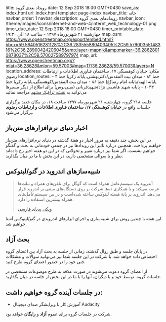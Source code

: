 title: رویداد بعدی گروه
date: 12 Sep 2018 18:00 GMT+0430
save_as: index.html
url: index.html
template: page-index
navbar_title: خانه
navbar_order: 1
navbar_description: رویدادهای بعدی گروه
navbar_icon: /theme/images/icons/internet-and-web-4/internt_web_technology-01.png
timer_due_date: 12 Sep 2018 18:00 GMT+0430
timer_printable_date: چهارشنبه ۲۱ شهریورماه ۱۳۹۷ - ساعت ۱۸ الی ۱۹:۳۰
map_osm: https://www.openstreetmap.org/export/embed.html?bbox=59.5640516281128%2C36.283555880403405%2C59.57600355148316%2C36.28900424206045&amp;layer=mapnik&amp;marker=36.28628010878037%2C59.570027589797974
map_url: https://www.openstreetmap.org/?mlat=36.28628&mlon=59.57003#map=17/36.28628/59.57003&layers=N
location_address: مکان: خیابان کوهسنگی ۱۷، ساختمان فناوری اطلاعات و ارتباطات رضوی
location_routes:  خط ۸۲ - میدان بیت المقدس/دکتربهشتی،پایانه زکریا
    خط ۴ - پایانه الهیه/پایانه امام رضا(ع)
    خط ۸۶ - میدان بیت المقدس/کوهسنگی،پایانه زکریا
    خط ۱۰۴۳ - پایانه شهید هاشمی نژاد/شهیدقربانی (مینی‌بوس)
    برای اطلاع از دیگر مسیرها می‌توانید به <a href="http://map.mashadtraffic.ir">نقشه ترافیک مشهد</a> مراجعه نمائید

جلسه ۲۱۸ گروه، چهارشنبه ۲۱ شهریورماه ۱۳۹۷ ساعت ۱۸، در مکان جدید برگزاری جلسات
واقع در **خیابان کوهسنگی ۱۷، ساختمان فناوری اطلاعات و ارتباطات رضوی** برگزار
می‌شود.

## اخبار دنیای نرم‌افزارهای متن‌باز
در این بخش، چند دقیقه به مرور اخبار دو هفتهٔ گذشته در دنیای نرم‌افزارهای
متن‌باز خواهیم پرداخت. همچنین درباره تاثیر این رویدادها نیز در
جمعی خودمانی به بحث و گفتگو خواهیم نشست. اگر شما نیز درباره تغییر و تحولاتی
که در این دو هفته اخیر رخ داده‌اند نظر و یا سوالی مشخصی دارید، در این بخش
با ما در میان بگذارید.

## شبیه‌سازهای اندروید در گنو/لینوکس

> اَندروید یک سیستم‌عامل همراه است که گوگل برای تلفن‌های همراه و تبلت‌ها عرضه می‌کند
> و با همکاری ده‌ها شرکت بر روی دستگاه‌های مبتنی بر اندروید قرار می‌دهد. اندروید
> بر پایهٔ هسته لینوکس ساخته شده‌است و در بین سیستم‌عامل‌های همراه بیشترین استفاده را دارد.
>
> [ویکی پدیای فارسی][2]

این هفته با چندین روش برای شبیه‌سازی و اجرای ابزارهای اندرویدی در گنو/لینوکس آشنا 
خواهیم شد.

## بحث آزاد
در پایان جلسه و طبق روال گذشته، زمانی از جلسه به بحث آزاد بین اعضای گروه
اختصاص داده خواهد شد. با شرکت در این جلسه شما نیز می‌توانید سوالات و مشکلات
فنی خود را در حضور اعضای گروه طرح کنید.

از اعضای گروه دعوت می‌شوند در صورت علاقه به طرح موضوعات مشخصی در جلسات
گروه، توسط خود و یا دیگران، آنها را با ما در این بخش از جلسه در میان بگذارید.

## در جلسات آینده گروه خواهیم داشت:
- آموزش کار با ویرایشگر صدای دیجیتال Audacity


شرکت در جلسات گروه برای عموم **آزاد** و **رایگان** خواهد بود.

[1]: http://map.mashadtraffic.ir
[2]: https://fa.wikipedia.org/wiki/%D8%A7%D9%86%D8%AF%D8%B1%D9%88%DB%8C%D8%AF
